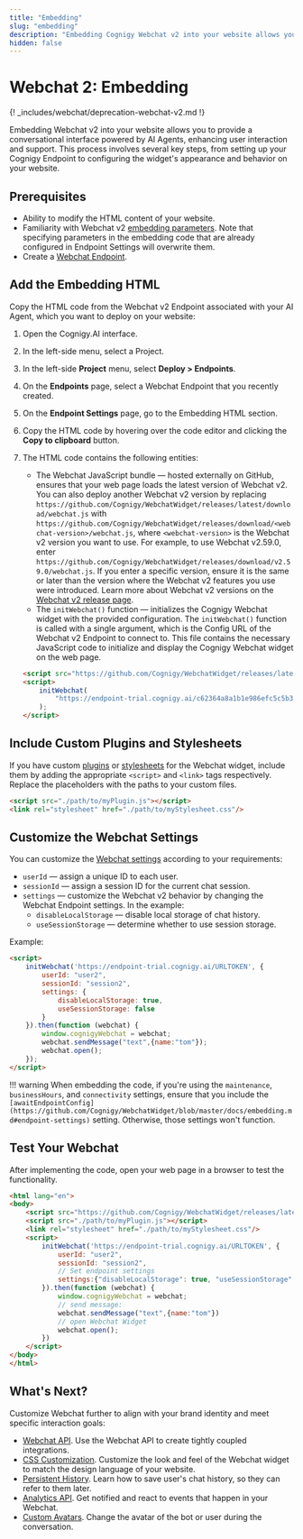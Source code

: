 ```yaml
---
title: "Embedding"
slug: "embedding"
description: "Embedding Cognigy Webchat v2 into your website allows you to provide a conversational interface powered by AI Agents, enhancing user interaction and support. This process involves several key steps, from setting up your Cognigy Endpoint to configuring the widget's appearance and behavior on your website."
hidden: false
---
```


# Webchat 2: Embedding

{! _includes/webchat/deprecation-webchat-v2.md !}

Embedding Webchat v2 into your website allows you to provide a conversational interface powered by AI Agents, enhancing user interaction and support. This process involves several key steps, from setting up your Cognigy Endpoint to configuring the widget's appearance and behavior on your website.

## Prerequisites

- Ability to modify the HTML content of your website.
- Familiarity with Webchat v2 [embedding parameters](https://github.com/Cognigy/WebchatWidget/blob/master/docs/embedding.md). Note that specifying parameters in the embedding code that are already configured in Endpoint Settings will overwrite them.
- Create a [Webchat Endpoint](configuration.md).

## Add the Embedding HTML

Copy the HTML code from the Webchat v2 Endpoint associated with your AI Agent, which you want to deploy on your website:

1. Open the Cognigy.AI interface.
2. In the left-side menu, select a Project.
3. In the left-side **Project** menu, select **Deploy > Endpoints**.
4. On the **Endpoints** page, select a Webchat Endpoint that you recently created.
5. On the **Endpoint Settings** page, go to the Embedding HTML section.
6. Copy the HTML code by hovering over the code editor and clicking the **Copy to clipboard** button.
7. The HTML code contains the following entities:
    - The Webchat JavaScript bundle — hosted externally on GitHub, ensures that your web page loads the latest version of Webchat v2. You can also deploy another Webchat v2 version by replacing `https://github.com/Cognigy/WebchatWidget/releases/latest/download/webchat.js` with `https://github.com/Cognigy/WebchatWidget/releases/download/<webchat-version>/webchat.js`, where `<webchat-version>` is the Webchat v2 version you want to use. For example, to use Webchat v2.59.0, enter `https://github.com/Cognigy/WebchatWidget/releases/download/v2.59.0/webchat.js`. If you enter a specific version, ensure it is the same or later than the version where the Webchat v2 features you use were introduced. Learn more about Webchat v2 versions on the [Webchat v2 release page](https://github.com/Cognigy/WebchatWidget/releases).
    - The `initWebchat()` function — initializes the Cognigy Webchat widget with the provided configuration. The `initWebchat()` function is called with a single argument, which is the Config URL of the Webchat v2 Endpoint to connect to.
      This file contains the necessary JavaScript code to initialize and display the Cognigy Webchat widget on the web page.

    ```html
    <script src="https://github.com/Cognigy/WebchatWidget/releases/latest/download/webchat.js"></script>
    <script>
        initWebchat(
            "https://endpoint-trial.cognigy.ai/c62364a8a1b1e986efc5c5b3bed5b2300aeab6788a6551f88fa24dcf9c37dbmf"
        );
    </script>
    ```
    

## Include Custom Plugins and Stylesheets

If you have custom [plugins](../plugins.md) or [stylesheets](https://github.com/Cognigy/WebchatWidget/blob/master/docs/css-customization.md) for the Webchat widget, include them by adding the appropriate `<script>` and `<link>` tags respectively. Replace the placeholders with the paths to your custom files.

```html
<script src="./path/to/myPlugin.js"></script>
<link rel="stylesheet" href="./path/to/myStylesheet.css"/>
```

## Customize the Webchat Settings

You can customize the [Webchat settings](https://github.com/Cognigy/WebchatWidget/blob/master/docs/embedding.md#client-side-configuration) according to your requirements:

- `userId` — assign a unique ID to each user.
- `sessionId` — assign a session ID for the current chat session.
- `settings` — customize the Webchat v2 behavior by changing the Webchat Endpoint settings. In the example:
    - `disableLocalStorage` — disable local storage of chat history.
    - `useSessionStorage` — determine whether to use session storage.

Example:

```html
<script>
    initWebchat('https://endpoint-trial.cognigy.ai/URLTOKEN', {
        userId: "user2",
        sessionId: "session2",
        settings: {
            disableLocalStorage: true,
            useSessionStorage: false
        }
    }).then(function (webchat) {
        window.cognigyWebchat = webchat;
        webchat.sendMessage("text",{name:"tom"});
        webchat.open();
    });
</script>
```

!!! warning
    When embedding the code, if you're using the `maintenance`, `businessHours`, and `connectivity` settings, ensure that you include the `[awaitEndpointConfig](https://github.com/Cognigy/WebchatWidget/blob/master/docs/embedding.md#endpoint-settings)` setting. Otherwise, those settings won't function.

## Test Your Webchat

After implementing the code, open your web page in a browser to test the functionality.

```html
<html lang="en">
<body>
    <script src="https://github.com/Cognigy/WebchatWidget/releases/latest/download/webchat.js"></script>
    <script src="./path/to/myPlugin.js"></script>
    <link rel="stylesheet" href="./path/to/myStylesheet.css"/>
    <script>
        initWebchat('https://endpoint-trial.cognigy.ai/URLTOKEN', {
            userId: "user2",
            sessionId: "session2",
            // Set endpoint settings
            settings:{"disableLocalStorage": true, "useSessionStorage": false}
        }).then(function (webchat) {
            window.cognigyWebchat = webchat;
            // send message:
            webchat.sendMessage("text",{name:"tom"})
            // open Webchat Widget
            webchat.open();
        })
    </script>
</body>
</html>
```

## What's Next?

Customize Webchat further to align with your brand identity and meet specific interaction goals:

- [Webchat API](https://github.com/Cognigy/WebchatWidget/blob/master/docs/webchat-api.md). Use the Webchat API to create tightly coupled integrations.
- [CSS Customization](https://github.com/Cognigy/WebchatWidget/blob/master/docs/css-customization.md). Customize the look and feel of the Webchat widget to match the design language of your website.
- [Persistent History](https://github.com/Cognigy/WebchatWidget/blob/master/docs/embedding.md). Learn how to save user's chat history, so they can refer to them later.
- [Analytics API](https://github.com/Cognigy/WebchatWidget/blob/master/docs/analytics-api.md). Get notified and react to events that happen in your Webchat.
- [Custom Avatars](https://github.com/Cognigy/WebchatWidget/blob/master/docs/custom-avatars.md). Change the avatar of the bot or user during the conversation.
